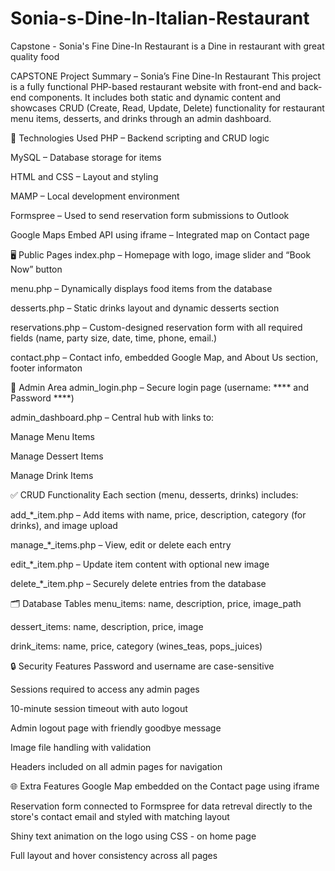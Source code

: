 # Sonia-s-Dine-In-Italian-Restaurant
Capstone - Sonia's Fine Dine-In Restaurant is a Dine in restaurant with great quality food

CAPSTONE Project Summary – Sonia’s Fine Dine-In Restaurant
This project is a fully functional PHP-based restaurant website with front-end and back-end components. It includes both static and dynamic content and showcases CRUD (Create, Read, Update, Delete) functionality for restaurant menu items, desserts, and drinks
through an admin dashboard.

🔧 Technologies Used
PHP – Backend scripting and CRUD logic

MySQL – Database storage for items

HTML and CSS – Layout and styling

MAMP – Local development environment

Formspree – Used to send reservation form submissions to Outlook

Google Maps Embed API using iframe – Integrated map on Contact page




🖥️ Public Pages
index.php – Homepage with logo, image slider and “Book Now” button

menu.php – Dynamically displays food items from the database

desserts.php – Static drinks layout and dynamic desserts section

reservations.php – Custom-designed reservation form with all required fields (name, party size, date, time, phone, email.)

contact.php – Contact info, embedded Google Map, and About Us section, footer informaton




🔐 Admin Area
admin_login.php – Secure login page (username: **** and Password ****)

admin_dashboard.php – Central hub with links to:

Manage Menu Items

Manage Dessert Items

Manage Drink Items


✅ CRUD Functionality
Each section (menu, desserts, drinks) includes:

add_*_item.php – Add items with name, price, description, category (for drinks), and image upload

manage_*_items.php – View, edit or delete each entry

edit_*_item.php – Update item content with optional new image

delete_*_item.php – Securely delete entries from the database


🗂️ Database Tables
menu_items: name, description, price, image_path

dessert_items: name, description, price, image

drink_items: name, price, category (wines_teas, pops_juices)


🔒 Security Features
Password and username are case-sensitive

Sessions required to access any admin pages

10-minute session timeout with auto logout

Admin logout page with friendly goodbye message

Image file handling with validation

Headers included on all admin pages for navigation


🌐 Extra Features
Google Map embedded on the Contact page using iframe

Reservation form connected to Formspree for data retreval directly to the store's contact email and styled with matching layout

Shiny text animation on the logo using CSS - on home page

Full layout and hover consistency across all pages







